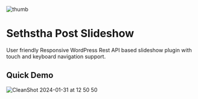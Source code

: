 
![thumb](https://github.com/sethstha/slideshow-block-plugin/assets/2367137/7677e3a0-e3da-42af-a3b5-14fe51ab7a9b)

# Sethstha Post Slideshow
User friendly Responsive WordPress Rest API based slideshow plugin with touch and keyboard navigation support.

## Quick Demo
![CleanShot 2024-01-31 at 12 50 50](https://github.com/sethstha/slideshow-block-plugin/assets/2367137/0cf4437c-7d5e-4658-acfb-7fe97deef5ad)
